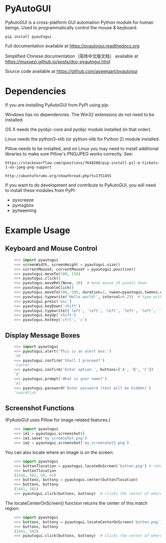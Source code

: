 PyAutoGUI
=========

PyAutoGUI is a  cross-platform GUI automation Python module for human beings. Used to programmatically control the mouse & keyboard.

`pip install pyautogui`

Full documentation available at https://pyautogui.readthedocs.org

Simplified Chinese documentation（简体中文版文档） available at https://muxuezi.github.io/posts/doc-pyautogui.html

Source code available at https://github.com/asweigart/pyautogui

Dependencies
============

If you are installing PyAutoGUI from PyPI using pip:

Windows has no dependencies. The Win32 extensions do not need to be installed.

OS X needs the pyobjc-core and pyobjc module installed (in that order).

Linux needs the python3-xlib (or python-xlib for Python 2) module installed.

Pillow needs to be installed, and on Linux you may need to install additional libraries to make sure Pillow's PNG/JPEG works correctly. See:

    https://stackoverflow.com/questions/7648200/pip-install-pil-e-tickets-1-no-jpeg-png-support

    http://ubuntuforums.org/showthread.php?t=1751455

If you want to do development and contribute to PyAutoGUI, you will need to install these modules from PyPI:

* pyscreeze
* pymsgbox
* pytweening

Example Usage
=============

Keyboard and Mouse Control
--------------------------
```python
    >>> import pyautogui
    >>> screenWidth, screenHeight = pyautogui.size()
    >>> currentMouseX, currentMouseY = pyautogui.position()
    >>> pyautogui.moveTo(100, 150)
    >>> pyautogui.click()
    >>> pyautogui.moveRel(None, 10)  # move mouse 10 pixels down
    >>> pyautogui.doubleClick()
    >>> pyautogui.moveTo(500, 500, duration=2, tween=pyautogui.tweens.easeInOutQuad)  # use tweening/easing function to move mouse over 2 seconds.
    >>> pyautogui.typewrite('Hello world!', interval=0.25)  # type with quarter-second pause in between each key
    >>> pyautogui.press('esc')
    >>> pyautogui.keyDown('shift')
    >>> pyautogui.typewrite(['left', 'left', 'left', 'left', 'left', 'left'])
    >>> pyautogui.keyUp('shift')
    >>> pyautogui.hotkey('ctrl', 'c')
```

Display Message Boxes
---------------------
```python
    >>> import pyautogui
    >>> pyautogui.alert('This is an alert box.')
    'OK'
    >>> pyautogui.confirm('Shall I proceed?')
    'Cancel'
    >>> pyautogui.confirm('Enter option.', buttons=['A', 'B', 'C'])
    'B'
    >>> pyautogui.prompt('What is your name?')
    'Al'
    >>> pyautogui.password('Enter password (text will be hidden)')
    'swordfish'
```
Screenshot Functions
--------------------

(PyAutoGUI uses Pillow for image-related features.)
```python
    >>> import pyautogui
    >>> im1 = pyautogui.screenshot()
    >>> im1.save('my_screenshot.png')
    >>> im2 = pyautogui.screenshot('my_screenshot2.png')
```
You can also locate where an image is on the screen:
```python
    >>> import pyautogui
    >>> button7location = pyautogui.locateOnScreen('button.png') # returns (left, top, width, height) of matching region
    >>> button7location
    (1416, 562, 50, 41)
    >>> buttonx, buttony = pyautogui.center(button7location)
    >>> buttonx, buttony
    (1441, 582)
    >>> pyautogui.click(buttonx, buttony)  # clicks the center of where the button was found
```
The locateCenterOnScreen() function returns the center of this match region:
```python
    >>> import pyautogui
    >>> buttonx, buttony = pyautogui.locateCenterOnScreen('button.png') # returns (x, y) of matching region
    >>> buttonx, buttony
    (1441, 582)
    >>> pyautogui.click(buttonx, buttony)  # clicks the center of where the button was found
```
